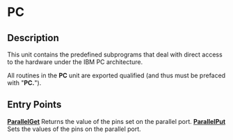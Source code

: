 
# PC

## Description
This unit contains the predefined subprograms that deal with direct access to the hardware under the IBM PC architecture.

All routines in the **PC** unit are exported qualified (and thus must be prefaced with "**PC.**").


## Entry Points

[**ParallelGet**](pc_parallelget.html)   Returns the value of the pins set on the parallel port.
[**ParallelPut**](pc_parallelput.html)   Sets the values of the pins on the parallel port.
